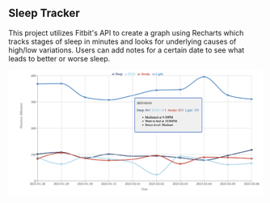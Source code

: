 ## Sleep Tracker

This project utilizes Fitbit's API to create a graph using Recharts which tracks stages of sleep in minutes and looks for underlying causes of high/low variations. Users can add notes for a certain date to see what leads to better or worse sleep.

![sleep graph](https://github.com/nickdas1/fitbit-sleep/blob/master/client/src/sleep-chart.png?raw=true)
